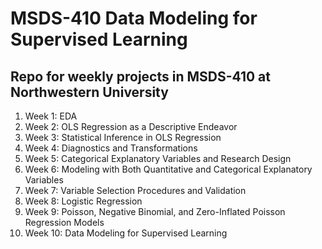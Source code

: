 # MSDS-410 Data Modeling for Supervised Learning  
## Repo for weekly projects in MSDS-410 at Northwestern University  
1. Week 1: EDA  
2. Week 2: OLS Regression as a Descriptive Endeavor  
3. Week 3: Statistical Inference in OLS Regression  
4. Week 4: Diagnostics and Transformations  
5. Week 5: Categorical Explanatory Variables and Research Design  
6. Week 6: Modeling with Both Quantitative and Categorical Explanatory Variables  
7. Week 7: Variable Selection Procedures and Validation  
8. Week 8: Logistic Regression  
9. Week 9: Poisson, Negative Binomial, and Zero-Inflated Poisson Regression Models  
10. Week 10: Data Modeling for Supervised Learning
